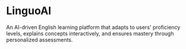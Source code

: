 # LinguoAI
An AI-driven English learning platform that adapts to users' proficiency levels, explains concepts interactively, and ensures mastery through personalized assessments.
